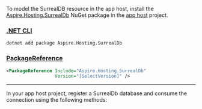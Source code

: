 To model the SurrealDB resource in the app host, install the [Aspire.Hosting.SurrealDb](https://www.nuget.org/packages/Aspire.Hosting.SurrealDb) NuGet package in the [app host](xref:aspire/app-host) project.

### [.NET CLI](#tab/dotnet-cli)

```dotnetcli
dotnet add package Aspire.Hosting.SurrealDb
```

### [PackageReference](#tab/package-reference)

```xml
<PackageReference Include="Aspire.Hosting.SurrealDb"
                  Version="[SelectVersion]" />
```

---

In your app host project, register a SurrealDb database and consume the connection using the following methods:
